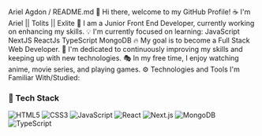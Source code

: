 Ariel Agdon / README.md
👋 Hi there, welcome to my GitHub Profile!
☕ I'm Ariel || Tolits || Exlite
👀 I am a Junior Front End Developer, currently working on enhancing my skills.
💡 I'm currently focused on learning: JavaScript NextJS ReactJs TypeScript MongoDB 
🔥 My goal is to become a Full Stack Web Developer.
🚩 I'm dedicated to continuously improving my skills and keeping up with new technologies.
🎭 In my free time, I enjoy watching anime, movie series, and playing games.
⚙️ Technologies and Tools I'm Familiar With/Studied:

### 🧰 Tech Stack
![HTML5](https://img.shields.io/badge/-HTML5-E34F26?style=flat&logo=html5&logoColor=white)
![CSS3](https://img.shields.io/badge/-CSS3-1572B6?style=flat&logo=css3)
![JavaScript](https://img.shields.io/badge/-JavaScript-F7DF1E?style=flat&logo=javascript&logoColor=black)
![React](https://img.shields.io/badge/-React-61DAFB?style=flat&logo=react)
![Next.js](https://img.shields.io/badge/-Next.js-000000?style=flat&logo=next.js)
![MongoDB](https://img.shields.io/badge/-MongoDB-47A248?style=flat&logo=mongodb)
![TypeScript](https://img.shields.io/badge/-TypeScript-3178C6?style=flat&logo=typescript&logoColor=white)
